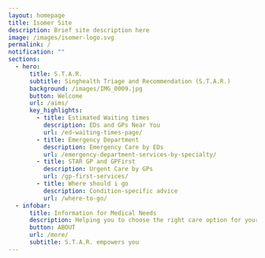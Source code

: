 ```yaml
---
layout: homepage
title: Isomer Site
description: Brief site description here
image: /images/isomer-logo.svg
permalink: /
notification: ""
sections:
  - hero:
      title: S.T.A.R.
      subtitle: Singhealth Triage and Recommendation (S.T.A.R.)
      background: /images/IMG_0009.jpg
      button: Welcome
      url: /aims/
      key_highlights:
        - title: Estimated Waiting times
          description: EDs and GPs Near You
          url: /ed-waiting-times-page/
        - title: Emergency Department
          description: Emergency Care by EDs
          url: /emergency-department-services-by-specialty/
        - title: STAR GP and GPFirst
          description: Urgent Care by GPs
          url: /gp-first-services/
        - title: Where should i go
          description: Condition-specific advice
          url: /where-to-go/
  - infobar:
      title: Information for Medical Needs
      description: Helping you to choose the right care option for your acute illness.
      button: ABOUT
      url: /more/
      subtitle: S.T.A.R. empowers you
---
```

